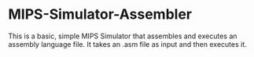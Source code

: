 # MIPS-Simulator-Assembler

This is a basic, simple MIPS Simulator that assembles and executes an assembly language file. It takes an .asm file as input and then executes it.
